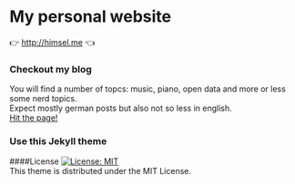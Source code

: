 # My personal website
:point_right: http://himsel.me :point_left:

### Checkout my blog
You will find a number of topcs: music, piano, open data and more or less some nerd topics.  
Expect mostly german posts but also not so less in english.  
[Hit the page!](http://himsel.me)

### Use this Jekyll theme

####License
[![License: MIT](https://img.shields.io/badge/License-MIT-yellow.svg)](https://opensource.org/licenses/MIT)  
This theme is distributed under the MIT License.
